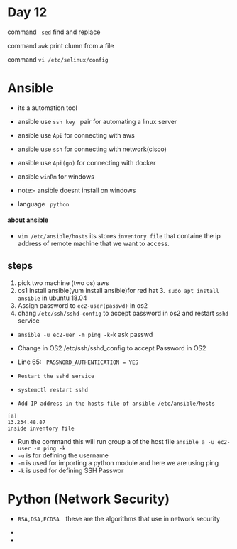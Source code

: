 # Day 12
command `` sed`` find and replace

command ``awk`` print clumn from a file

command ``vi /etc/selinux/config``

# Ansible
* its a automation tool
* ansible use ``ssh key `` pair  for automating a linux server

* ansible use ``Api`` for connecting with aws
* ansible use ``ssh`` for connecting with network(cisco)
* ansible use ``Api(go)`` for connecting with docker
* ansible ``winRm`` for windows
* note:- ansible doesnt install on windows
* language `` python``
#### about ansible
* ``vim /etc/ansible/hosts`` its stores ``inventory file`` that  containe the ip address of remote machine
that we want to access.
## steps
1. pick two machine (two os) aws
2. os1 install ansible(yum install ansible)for red hat
3.`` sudo apt install ansible`` in ubuntu 18.04
3. Assign password to ``ec2-user(passwd)`` in os2
4. chang ``/etc/ssh/sshd-config`` to accept password in os2 and restart ``sshd`` service

* `` ansible -u ec2-uer -m ping -k ``-k ask passwd

* Change in OS2 /etc/ssh/sshd_config to accept Password in OS2
* Line 65:   `` PASSWORD_AUTHENTICATION = YES``
* ``Restart the sshd service``
* ``systemctl restart sshd``
* ``Add IP address in the hosts file of ansible /etc/ansible/hosts``
```
[a]
13.234.48.87
inside inventory file
```
* Run the command this will run group a of the host file ``ansible a -u ec2-user -m ping -k``
* ``-u`` is for defining the username
* ``-m`` is used for importing a python module and here we are using ping
* ``-k`` is used for defining SSH Passwor

# Python (Network Security)
* ``RSA,DSA,ECDSA  ``these are the algorithms that use in network security
* 


* 